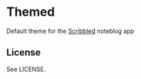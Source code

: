 # Themed

Default theme for the [Scribbled](https://github.com/sirprize/scribbled) noteblog app

## License

See LICENSE.